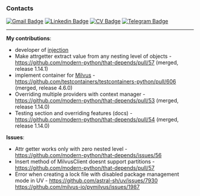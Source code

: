 ### Contacts

[![Gmail Badge](https://img.shields.io/badge/-vanobel159@gmail.com-c14438?style=flat&logo=Gmail&logoColor=white&link=mailto:vanobel159@gmail.com)](mailto:vanobel159@gmail.com)
[![Linkedin Badge](https://img.shields.io/badge/-LinkedIn-0072b1?style=flat&logo=Linkedin&logoColor=white&link=https://www.linkedin.com/in/ivan-belyaev-2a510a253/)](https://www.linkedin.com/in/ivan-belyaev13/)
[![CV Badge](https://img.shields.io/badge/CV-web-blue?style=flat&link=https://resume.io/r/UB5g54I6r/)](https://resume.io/r/UB5g54I6r) 
[![Telegram Badge](https://img.shields.io/badge/-Telegram-blue?style=social&logo=telegram&link=https://t.me/nightblure)](https://t.me/nightblure) <p align='left'>

---

**My contributions**:
* developer of [injection](https://github.com/nightblure/injection)
* Make attrgetter extract value from any nesting level of objects - https://github.com/modern-python/that-depends/pull/57 (merged, release 1.14.1)
* implement container for [Milvus](https://milvus.io/) - https://github.com/testcontainers/testcontainers-python/pull/606 (merged, release 4.6.0)
* Overriding multiple providers with context manager - https://github.com/modern-python/that-depends/pull/53 (merged, release 1.14.0)
* Testing section and overriding features (docs) - https://github.com/modern-python/that-depends/pull/54 (merged, release 1.14.0)


**Issues**:
* Attr getter works only with zero nested level - https://github.com/modern-python/that-depends/issues/56
* Insert method of MilvusClient doesnt support partitions - https://github.com/modern-python/that-depends/pull/57
* Error when creating a lock file with disabled package management mode in UV - https://github.com/astral-sh/uv/issues/7930 https://github.com/milvus-io/pymilvus/issues/1987

